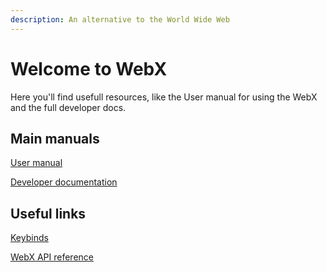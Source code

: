 ```yaml
---
description: An alternative to the World Wide Web
---
```


# Welcome to WebX

Here you'll find usefull resources, like the User manual for using the WebX and the full developer docs.

## Main manuals

[User manual](user-start.md)

[Developer documentation](dev-start.md)

## Useful links

[Keybinds](user-advanced.md#keybinds)

[WebX API reference](dev-publish.md#webx-dns)
